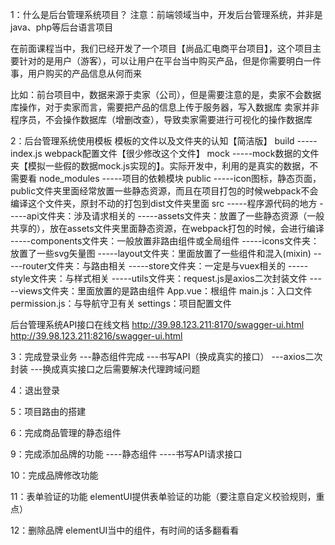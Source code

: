 1：什么是后台管理系统项目？
注意：前端领域当中，开发后台管理系统，并非是java、php等后台语言项目

在前面课程当中，我们已经开发了一个项目【尚品汇电商平台项目】，这个项目主要针对的是用户（游客），可以让用户在平台当中购买产品，但是你需要明白一件事，用户购买的产品信息从何而来

比如：前台项目中，数据来源于卖家（公司），但是需要注意的是，卖家不会数据库操作，对于卖家而言，需要把产品的信息上传于服务器，写入数据库
卖家并非程序员，不会操作数据库（增删改查），导致卖家需要进行可视化的操作数据库


2：后台管理系统使用模板
模板的文件以及文件夹的认知【简洁版】
    build
        -----index.js webpack配置文件【很少修改这个文件】
    mock
        -----mock数据的文件夹【模拟一些假的数据mock.js实现的】。实际开发中，利用的是真实的数据，不需要看
    node_modules
        -----项目的依赖模块
    public
        -----icon图标，静态页面，public文件夹里面经常放置一些静态资源，而且在项目打包的时候webpack不会编译这个文件夹，原封不动的打包到dist文件夹里面
    src
        -----程序源代码的地方
        -----api文件夹：涉及请求相关的
        -----assets文件夹：放置了一些静态资源（一般共享的），放在assets文件夹里面静态资源，在webpack打包的时候，会进行编译
        -----components文件夹：一般放置非路由组件或全局组件
        -----icons文件夹：放置了一些svg矢量图
        -----layout文件夹：里面放置了一些组件和混入(mixin)
        -----router文件夹：与路由相关
        -----store文件夹：一定是与vuex相关的
        -----style文件夹：与样式相关
        -----utils文件夹：request.js是axios二次封装文件
        -----views文件夹：里面放置的是路由组件
    App.vue：根组件
    main.js：入口文件
    permission.js：与导航守卫有关
    settings：项目配置文件

后台管理系统API接口在线文档
http://39.98.123.211:8170/swagger-ui.html
http://39.98.123.211:8216/swagger-ui.html

3：完成登录业务
    ---静态组件完成
    ---书写API（换成真实的接口）
    ---axios二次封装
    ---换成真实接口之后需要解决代理跨域问题
    
4：退出登录

5：项目路由的搭建

6：完成商品管理的静态组件

9：完成添加品牌的功能
    ----静态组件
    ----书写API请求接口

10：完成品牌修改功能

11：表单验证的功能
    elementUI提供表单验证的功能（要注意自定义校验规则，重点）

12：删除品牌
    elementUI当中的组件，有时间的话多翻看看